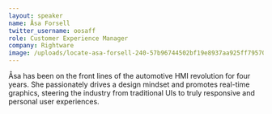 ```yaml
---
layout: speaker
name: Åsa Forsell
twitter_username: oosaff
role: Customer Experience Manager
company: Rightware
image: /uploads/locate-asa-forsell-240-57b96744502bf19e8937aa925ff79570.jpg
---
```


Åsa has been on the front lines of the automotive HMI revolution for four years. She passionately drives a design mindset and promotes real-time graphics, steering the industry from traditional UIs to truly responsive and personal user experiences.